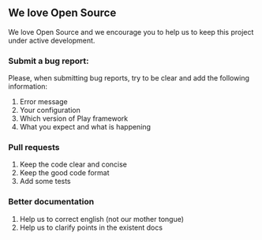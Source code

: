 ## We love Open Source

We love Open Source and we encourage you to help us to keep this project under active development.

### Submit a bug report:

Please, when submitting bug reports, try to be clear and add the following information:

1. Error message
2. Your configuration
3. Which version of Play framework
4. What you expect and what is happening

### Pull requests

1. Keep the code clear and concise
2. Keep the good code format
3. Add some tests

### Better documentation

1. Help us to correct english (not our mother tongue)
2. Help us to clarify points in the existent docs